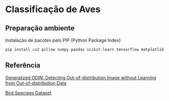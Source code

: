 # Classificação de Aves


## Preparação ambiente

Instalação de pacotes pelo PIP (Python Package Index)

```bash
pip install cv2 pillow numpy pandas scikit-learn tensorflow matplotlib seaborn
```

## Referência

[Generalized ODIN: Detecting Out-of-distribution Image without Learning from Out-of-distribution Data](https://arxiv.org/abs/2002.11297)

[Bird Speciees Dataset](https://www.kaggle.com/datasets/rahmasleam/bird-speciees-dataset/data)